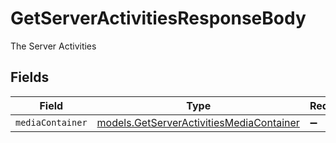 # GetServerActivitiesResponseBody

The Server Activities


## Fields

| Field                                                                                      | Type                                                                                       | Required                                                                                   | Description                                                                                |
| ------------------------------------------------------------------------------------------ | ------------------------------------------------------------------------------------------ | ------------------------------------------------------------------------------------------ | ------------------------------------------------------------------------------------------ |
| `mediaContainer`                                                                           | [models.GetServerActivitiesMediaContainer](../models/getserveractivitiesmediacontainer.md) | :heavy_minus_sign:                                                                         | N/A                                                                                        |